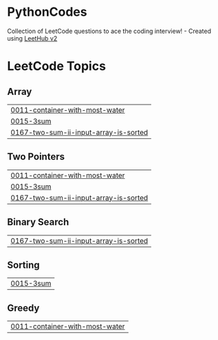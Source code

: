 # PythonCodes
Collection of LeetCode questions to ace the coding interview! - Created using [LeetHub v2](https://github.com/arunbhardwaj/LeetHub-2.0)

<!---LeetCode Topics Start-->
# LeetCode Topics
## Array
|  |
| ------- |
| [0011-container-with-most-water](https://github.com/ankushgupta365/PythonCodes/tree/master/0011-container-with-most-water) |
| [0015-3sum](https://github.com/ankushgupta365/PythonCodes/tree/master/0015-3sum) |
| [0167-two-sum-ii-input-array-is-sorted](https://github.com/ankushgupta365/PythonCodes/tree/master/0167-two-sum-ii-input-array-is-sorted) |
## Two Pointers
|  |
| ------- |
| [0011-container-with-most-water](https://github.com/ankushgupta365/PythonCodes/tree/master/0011-container-with-most-water) |
| [0015-3sum](https://github.com/ankushgupta365/PythonCodes/tree/master/0015-3sum) |
| [0167-two-sum-ii-input-array-is-sorted](https://github.com/ankushgupta365/PythonCodes/tree/master/0167-two-sum-ii-input-array-is-sorted) |
## Binary Search
|  |
| ------- |
| [0167-two-sum-ii-input-array-is-sorted](https://github.com/ankushgupta365/PythonCodes/tree/master/0167-two-sum-ii-input-array-is-sorted) |
## Sorting
|  |
| ------- |
| [0015-3sum](https://github.com/ankushgupta365/PythonCodes/tree/master/0015-3sum) |
## Greedy
|  |
| ------- |
| [0011-container-with-most-water](https://github.com/ankushgupta365/PythonCodes/tree/master/0011-container-with-most-water) |
<!---LeetCode Topics End-->